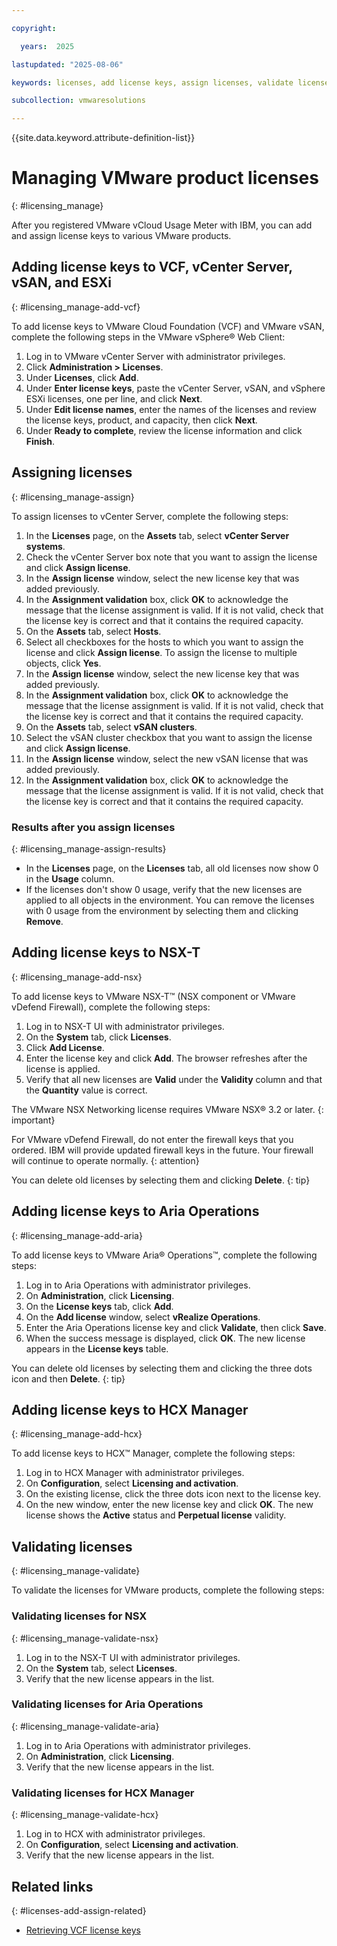 ```yaml
---

copyright:

  years:  2025

lastupdated: "2025-08-06"

keywords: licenses, add license keys, assign licenses, validate licenses, manage licenses

subcollection: vmwaresolutions

---
```


{{site.data.keyword.attribute-definition-list}}

# Managing VMware product licenses
{: #licensing_manage}

After you registered VMware vCloud Usage Meter with IBM, you can add and assign license keys to various VMware products.

## Adding license keys to VCF, vCenter Server, vSAN, and ESXi
{: #licensing_manage-add-vcf}

To add license keys to VMware Cloud Foundation (VCF) and VMware vSAN, complete the following steps in the VMware vSphere® Web Client:

1. Log in to VMware vCenter Server with administrator privileges.
2. Click **Administration > Licenses**.
3. Under **Licenses**, click **Add**.
4. Under **Enter license keys**, paste the vCenter Server, vSAN, and vSphere ESXi licenses, one per line, and click **Next**.
5. Under **Edit license names**, enter the names of the licenses and review the license keys, product, and capacity, then click **Next**.
6. Under **Ready to complete**, review the license information and click **Finish**.

## Assigning licenses
{: #licensing_manage-assign}

To assign licenses to vCenter Server, complete the following steps:

1. In the **Licenses** page, on the **Assets** tab, select **vCenter Server systems**.
2. Check the vCenter Server box note that you want to assign the license and click **Assign license**.
3. In the **Assign license** window, select the new license key that was added previously.
4. In the **Assignment validation** box, click **OK** to acknowledge the message that the license assignment is valid. If it is not valid, check that the license key is correct and that it contains the required capacity.
5. On the **Assets** tab, select **Hosts**.
6. Select all checkboxes for the hosts to which you want to assign the license and click **Assign license**. To assign the license to multiple objects, click **Yes**.
7. In the **Assign license** window, select the new license key that was added previously.
8. In the **Assignment validation** box, click **OK** to acknowledge the message that the license assignment is valid. If it is not valid, check that the license key is correct and that it contains the required capacity.
9. On the **Assets** tab, select **vSAN clusters**.
10. Select the vSAN cluster checkbox that you want to assign the license and click **Assign license**.
11. In the **Assign license** window, select the new vSAN license that was added previously.
12. In the **Assignment validation** box, click **OK** to acknowledge the message that the license assignment is valid. If it is not valid, check that the license key is correct and that it contains the required capacity.

### Results after you assign licenses
{: #licensing_manage-assign-results}

* In the **Licenses** page, on the **Licenses** tab, all old licenses now show 0 in the **Usage** column.
* If the licenses don't show 0 usage, verify that the new licenses are applied to all objects in the environment. You can remove the licenses with 0 usage from the environment by selecting them and clicking **Remove**.

## Adding license keys to NSX-T
{: #licensing_manage-add-nsx}

To add license keys to VMware NSX-T™ (NSX component or VMware vDefend Firewall), complete the following steps:

1. Log in to NSX-T UI with administrator privileges.
2. On the **System** tab, click **Licenses**.
3. Click **Add License**.
4. Enter the license key and click **Add**. The browser refreshes after the license is applied.
5. Verify that all new licenses are **Valid** under the **Validity** column and that the **Quantity** value is correct.

The VMware NSX Networking license requires VMware NSX® 3.2 or later.
{: important}

For VMware vDefend Firewall, do not enter the firewall keys that you ordered. IBM will provide updated firewall keys in the future. Your firewall will continue to operate normally.
{: attention}

You can delete old licenses by selecting them and clicking **Delete**.
{: tip}

## Adding license keys to Aria Operations
{: #licensing_manage-add-aria}

To add license keys to VMware Aria® Operations™, complete the following steps:

1. Log in to Aria Operations with administrator privileges.
2. On **Administration**, click **Licensing**.
3. On the **License keys** tab, click **Add**.
4. On the **Add license** window, select **vRealize Operations**.
5. Enter the Aria Operations license key and click **Validate**, then click **Save**.
6. When the success message is displayed, click **OK**. The new license appears in the **License keys** table.

You can delete old licenses by selecting them and clicking the three dots icon and then **Delete**.
{: tip}

## Adding license keys to HCX Manager
{: #licensing_manage-add-hcx}

To add license keys to HCX™ Manager, complete the following steps:

1. Log in to HCX Manager with administrator privileges.
2. On **Configuration**, select **Licensing and activation**.
3. On the existing license, click the three dots icon next to the license key.
4. On the new window, enter the new license key and click **OK**. The new license shows the **Active** status and **Perpetual license** validity.

## Validating licenses
{: #licensing_manage-validate}

To validate the licenses for VMware products, complete the following steps:

### Validating licenses for NSX
{: #licensing_manage-validate-nsx}

1. Log in to the NSX-T UI with administrator privileges.
2. On the **System** tab, select **Licenses**.
2. Verify that the new license appears in the list.

### Validating licenses for Aria Operations
{: #licensing_manage-validate-aria}

1. Log in to Aria Operations with administrator privileges.
2. On **Administration**, click **Licensing**.
3. Verify that the new license appears in the list.

### Validating licenses for HCX Manager
{: #licensing_manage-validate-hcx}

1. Log in to HCX with administrator privileges.
2. On **Configuration**, select **Licensing and activation**.
3. Verify that the new license appears in the list.

## Related links
{: #licenses-add-assign-related}

* [Retrieving VCF license keys](/docs/vmwaresolutions?topic=vmwaresolutions-licenses_vcf-licenses)
